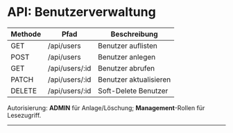 # API: Benutzerverwaltung

| Methode | Pfad            | Beschreibung           |
| ------- | --------------- | ---------------------- |
| GET     | /api/users      | Benutzer auflisten     |
| POST    | /api/users      | Benutzer anlegen       |
| GET     | /api/users/\:id | Benutzer abrufen       |
| PATCH   | /api/users/\:id | Benutzer aktualisieren |
| DELETE  | /api/users/\:id | Soft-Delete Benutzer   |

Autorisierung: **ADMIN** für Anlage/Löschung; **Management**-Rollen für Lesezugriff.

---
